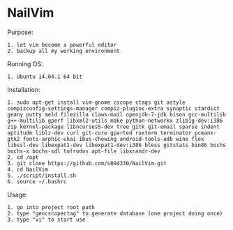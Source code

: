 NailVim
=======

Purpose:

    1. let vim become a powerful editor
    2. backup all my working environment

Running OS:

	1. Ubuntu 14.04.1 64 bit

Installation:

	1. sudo apt-get install vim-gnome cscope ctags git astyle compizconfig-settings-manager compiz-plugins-extra synaptic stardict geany putty meld filezilla claws-mail openjdk-7-jdk bison gcc-multilib g++-multilib gperf libxml2-utils make python-networkx zlib1g-dev:i386 zip kernel-package libncurses5-dev tree gitk git-email sparse indent aptitude liblz-dev curl git-core gparted roxterm terminator pcmanx-gtk2 fonts-arphic-ukai ibus-chewing android-tools-adb wine flex libssl-dev libexpat1-dev libexpat1-dev:i386 bless gitstats bin86 bochs bochs-x bochs-sdl tofrodos apt-file libxrandr-dev
	2. cd /opt
	3. git clone https://github.com/s894330/NailVim.git
	4. cd NailVim
	5. ./script/install.sh
	6. source ~/.bashrc

Usage:

	1. go into project root path
	2. type "gencscopectag" to generate database (one project doing once)
	3. type "vi" to start use
